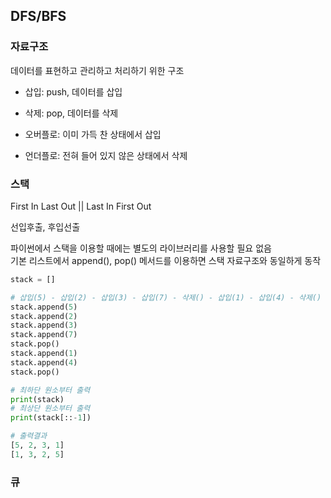 ## DFS/BFS

### 자료구조
데이터를 표현하고 관리하고 처리하기 위한 구조

- 삽입: push, 데이터를 삽입
- 삭제: pop, 데이터를 삭제


- 오버플로: 이미 가득 찬 상태에서 삽입
- 언더플로: 전혀 들어 있지 않은 상태에서 삭제


### 스택
First In Last Out || Last In First Out

선입후출, 후입선출

파이썬에서 스택을 이용할 때에는 별도의 라이브러리를 사용할 필요 없음<br>
기본 리스트에서 append(), pop() 메서드를 이용하면 스택 자료구조와 동일하게 동작
```python
stack = []

# 삽입(5) - 삽입(2) - 삽입(3) - 삽입(7) - 삭제() - 삽입(1) - 삽입(4) - 삭제()
stack.append(5)
stack.append(2)
stack.append(3)
stack.append(7)
stack.pop()
stack.append(1)
stack.append(4)
stack.pop()

# 최하단 원소부터 출력
print(stack)
# 최상단 원소부터 출력
print(stack[::-1])
```

```python
# 출력결과
[5, 2, 3, 1]
[1, 3, 2, 5]
```


### 큐
